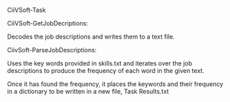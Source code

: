 CiiVSoft-Task


CiiVSoft-GetJobDecriptions:

Decodes the job descriptions and writes them to a text file.


CiivSoft-ParseJobDescriptions: 

Uses the key words provided in skills.txt and iterates over the job descriptions to produce the frequency of each word in the given text.

Once it has found the frequency, it places the keywords and their frequency in a dictionary to be written in a new file, Task Results.txt
